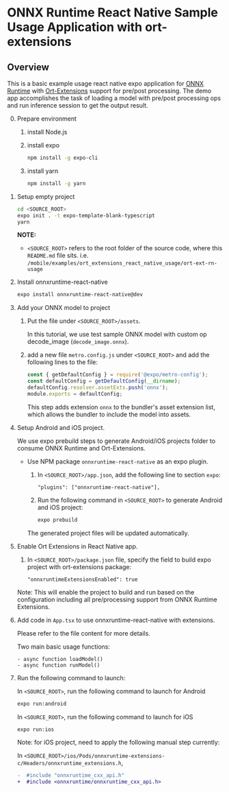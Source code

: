# ONNX Runtime React Native Sample Usage Application with ort-extensions

## Overview

This is a basic example usage react native expo application for [ONNX Runtime](https://github.com/microsoft/onnxruntime) with [Ort-Extensions](https://github.com/microsoft/onnxruntime-extensions) support for pre/post processing. The demo app accomplishes the task of loading a model with pre/post processing ops and run inference session to get the output result.

0. Prepare environment
    1. install Node.js
    2. install expo

        ```sh
        npm install -g expo-cli
        ```

    3. install yarn

        ```sh
        npm install -g yarn
        ```

1. Setup empty project

   ```sh
   cd <SOURCE_ROOT>
   expo init . -t expo-template-blank-typescript
   yarn
   ```

   **NOTE:**
   - `<SOURCE_ROOT>` refers to the root folder of the source code, where this `README.md` file sits.
   i.e. `/mobile/examples/ort_extensions_react_native_usage/ort-ext-rn-usage`

2. Install onnxruntime-react-native

    ```sh
    expo install onnxruntime-react-native@dev
    ```
3. Add your ONNX model to project

    1. Put the file under `<SOURCE_ROOT>/assets`.

       In this tutorial, we use test sample ONNX model with custom op decode_image (`decode_image.onnx`).

    2. add a new file `metro.config.js` under `<SOURCE_ROOT>` and add the following lines to the file:

       ```js
       const { getDefaultConfig } = require('@expo/metro-config');
       const defaultConfig = getDefaultConfig(__dirname);
       defaultConfig.resolver.assetExts.push('onnx');
       module.exports = defaultConfig;
       ```

       This step adds extension `onnx` to the bundler's asset extension list, which allows the bundler to include the model into assets.

4. Setup Android and iOS project.

    We use expo prebuild steps to generate Android/iOS projects folder to consume ONNX Runtime and Ort-Extensions.

    - Use NPM package `onnxruntime-react-native` as an expo plugin.
        1. In `<SOURCE_ROOT>/app.json`, add the following line to section `expo`:

           ```
           "plugins": ["onnxruntime-react-native"],
           ```

        2. Run the following command in `<SOURCE_ROOT>` to generate Android and iOS project:

            ```sh
            expo prebuild
            ```

        The generated project files will be updated automatically.

5. Enable Ort Extensions in React Native app.
   1. In `<SOURCE_ROOT>/package.json` file, specify the field to build expo project with ort-extensions package:

        ```
        "onnxruntimeExtensionsEnabled": true
        ```
    Note: This will enable the project to build and run based on the configuration including all pre/processing support 
    from ONNX Runtime Extensions.

6. Add code in `App.tsx` to use onnxruntime-react-native with extensions.

    Please refer to the file content for more details.

    Two main basic usage functions:
    ```
    - async function loadModel()
    - async function runModel()
    ```

7. Run the following command to launch:

    In `<SOURCE_ROOT>`, run the following command to launch for Android

    ```sh
    expo run:android
    ```

    In `<SOURCE_ROOT>`, run the following command to launch for iOS

    ```sh
    expo run:ios
    ```
    Note: for iOS project, need to apply the following manual step currently:
    
    In `<SOURCE_ROOT>/ios/Pods/onnxruntime-extensions-c/Headers/onnxruntime_extensions.h`,
    
    ```diff
    -  #include "onnxruntime_cxx_api.h"
    +  #include <onnxruntime/onnxruntime_cxx_api.h>
    ```
